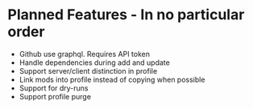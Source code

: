 # Planned Features - In no particular order
- Github use graphql. Requires API token
- Handle dependencies during add and update
- Support server/client distinction in profile
- Link mods into profile instead of copying when possible
- Support for dry-runs
- Support profile purge
